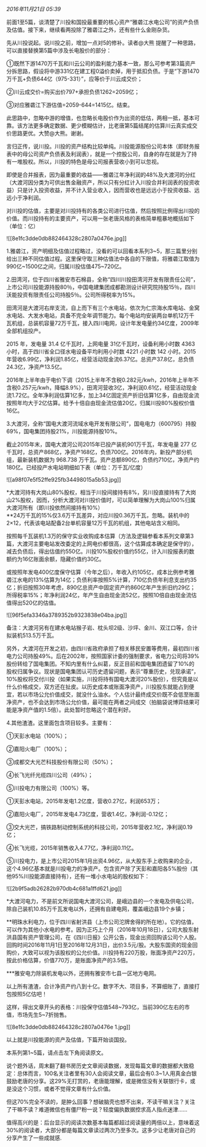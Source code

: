 _2016年11月21日 05:39_

前面1至5篇，谈清楚了川投和国投最重要的核心资产“雅砻江水电公司”的资产负债及估值。接下来，继续看两投除了雅砻江之外，还有些什么金刚杂货。

先从川投说起。说川投之前，增加一点对5的修补。读者@大熊 提醒了一种思路，可以直接替换第5篇中涉及长电股价的部分：

①既然下游1470万千瓦和川云公司的盈利能力基本一致，那么可参考第3篇资产分拆思路，假设将中游331亿在建工程0溢价卖掉，用于抵扣负债。于是“下游1470万千瓦+负债644亿（975-331）”，应等价于川云成交价；

②川云成交价=购买出价797+承担负债1262=2059亿；

③对应雅砻江下游估值=2059-644=1415亿。结束。

此思路中，忽略中游的增值，也忽略长电股价作为出资的低估，两相一抵，基本可靠。该方法更多确定数据、更少模糊估计，比老唐第5篇结尾的估算川云真实成交价思路更优。大赞@大熊。谢谢。

言归正传，说川投。川投的资产结构比较单纯。川投能源股份公司本体（即财务报表中的母公司资产负债表及利润表），就是一个控股公司，自身的存在就是为了持有一堆股权。所以，川投的特色是母公司报表营收小到可以忽视。

即使是合并报表，因为最重要的收益——雅砻江年净利润的48%及大渡河的分红（大渡河因分类为可供出售金融资产，所以只有分红计入川投合并利润表的投资收益）只是计入投资收益，并不计入营业收入，因而营收也是远远小于投资收益、远远小于净利润。

对川投的估值，主要是对川投持有的各类公司进行估值，然后按照比例得出川投的价值。而川投持有的主要资产，可以用一张老唐风格的表格简单粗暴地概括如下（单位：亿）

![[8e1fc3dde0db882464328c2807a0476e.jpg]]

1.雅砻江，资产明细及估值过程略过，没看的可以回看本系列3~5，那三篇里分别给出三种不同估值过程。这里保守取三种估值法中各自的下限值，将雅砻江取值为990亿~1500亿之间，归属川投估值475~720亿。

2.田湾河，位于四川省雅安市石棉县，全称“四川川投田湾河开发有限责任公司”，上市公司川投能源持股80％，中国电建集团成都勘测设计研究院持股15％，四川沃能投资有限责任公司持股5％。公司所得税率为15%。

田湾河是大渡河右岸支流，自上而下有三个水电站，依次为仁宗海水库电站、金窝水电站、大发水电站，具备不完全年调节能力。每个电站均安装两台单机12万千瓦机组，总装机容量72万千瓦，接入四川电网，设计年发电量约34亿度，2009年全部机组投产。

2015 年，发电量 31.4 亿千瓦时，上网电量 31亿千瓦时，设备利用小时数 4363小时，高于四川省全口径水电设备平均利用小时数 4221 小时数 142 小时。2015年营收6.99亿，净利润1.85亿，经营活动现金流6.37亿。总资产37.8亿，总负债24.3亿，净资产13.5亿。

2016年上半年由于电价下调（2015上半年不含税0.282元/kwh，2016年上半年不含税0.257元/kwh，降幅8.9%），田湾河营收3亿，净利润0.61亿，经营活动现金流1.72亿。全年净利润估算1亿多，加上34亿固定资产折旧估算1亿多，自由现金流按照年均大于2亿估算。给予十倍自由现金流估值20亿，归属川投80%股权价值16亿。

3.大渡河，全称“国电大渡河流域水电开发有限公司”，国电电力（600795）持股69%，国电集团持股21%，川投能源持股10%。

截止2015年末，国电大渡河公司2015年已投产装机901万千瓦，年发电量 277 亿千瓦时，总资产868亿，净资产168亿，负债700亿。2016年内，新投产部分机组，最新装机数据为 968.738 万千瓦。资产总额890亿，负债约710亿，净资产约180亿。已经投产水电站明细如下表（单位：万千瓦/亿度）

![[a98f07e5f52ffe925fb34498015a5b53.jpg]]

*大渡河持有大岗山80%股权，相当于川投间接持有8%，另川投直接持有了大岗山2%股权，因而，分析大渡河对川投价值时，可以简单理解为大岗山100%归属大渡河所有（即川投依然间接持有10%）  
**24万千瓦的15%仅3.6万千瓦差异，对应川投0.36万千瓦，忽略。装机中的2×12，代表该电站配备2台单机容量12万千瓦的机组，其他电站含义相同。

按照每千瓦装机1.3万的保守实业收购成本估算（方法及逻辑参看本系列文章第3篇，大渡河主要电站发改委定的上网电价都很高，这个估算成本确定是保守的），减去负债后，得出估值约550亿。川投10%股权价值约55亿，计入川投报表的数额约为16亿账面余额，隐藏价值约30亿。

或按照年发电400亿度保守估算（今年之后），年收入约105亿，成本比例参考雅砻江水电的13%估算为14亿；负债利率按照5%计算，710亿负债年利息支出约35亿；折旧按照30年考虑，890亿总资产中固定资产约860亿年产生折旧约29亿；所得税率15%；年净利润24亿，年产生自由现金流52亿，按照10倍自由现金流估值得出520亿的估值。

![[96f5efa3346a3789352b9323838e04ba.jpg]]

备注：大渡河另有在建水电站猴子岩、枕头坝2级、沙坪、金川、双江口等，合计拟装机513.5万千瓦。

另外，大渡河在开发之初，由四川省政府承担了相关移民安置等费用，最初四川省电力公司持股49%。后在2002年，按照国家计委的强制要求，省电力公司将39%股份转给了国电集团。不知内里有什么纠葛，反正目前和国电集团遗留了10%的股权归属争议。现状是国电集团认可历史遗留问题，表示“尊重历史，兑现承诺”，10%股权将交付川投（如果实施，川投将持有国电大渡河20%股份），但究竟是以什么价格成交，双方还在扯皮。以历史成本或账面净资产，川投股东就能占到便宜，若以市场公允价值成交，就没什么油水。个人估计最终成交价既不会低至账面净资产，也不会达到市场公允价值，最可能在两者之间成交（拍脑袋说博弈结果可能是净资产值的1.5倍）。此处暂时忽略这个潜在利好。

4.其他渣渣。这里面包含项目较多。主要有：

①天彭水电站（100%）；

②嘉阳火电厂（100%）；

③成都交大光芒科技股份有限公司（50%）；

④长飞光纤光缆四川公司（49%）；

⑤川投电力有限公司（100%）等。

  

①天彭水电站，2015年发电1.2亿度，营收0.27亿，利润653万；

②嘉阳火电厂，2015年发电4.73亿度，营收1.4亿，净利润-0.12亿；

③交大光芒，搞铁路制动控制系统的科技公司，2015年营收2.1亿，净利润0.19亿；

④长飞光缆，2015年销售收入4.77亿，净利润0.11亿。

⑤川投电力，是上市公司2015年1月出资4.96亿，从大股东手上收购来的企业，这个4.96亿基本就是川投电力的净资产。包含资产除了天彭和嘉阳各5%股份（其他95%川投能源直接持有），还有一堆小水电站的股权如下：

![[2b9f5adb26282b970db4c681a1ffd621.jpg]]

*大渡河电力，不是前文所说国电大渡河公司，是峨边县的一个发电及供电公司，除自己装机10.85万千瓦发电以外，还拥有自建电网，覆盖峨边县19个乡镇；

**明珠水利电力，位于四川省射洪县（上市公司沱牌舍得的所在地）。它的估值，可以作为其他小水电的参考。因为正巧上个月（2016年10月18日），公司大股东射洪县国有资产管理公司，在《四川日报》公开公告，现金出资回购该公司个人股。回购时间2016年11月1日至2016年12月31日，出价3.5元/股。大股东国资的现金回购价，大致可以视为该股权的公允价值。川投持有220万股，账面净资产220万，按此价格估算，价值770万，是账面净资产的3.5倍。

***雅安电力除装机发电以外，还拥有雅安市七县一区地方电网。

以上所有渣渣，合计净资产约八到十亿。数字不大、项目多，不算细账了，直接打包按照5亿估吧！

这样，得出文章开头的表格：川投保守估值548~793亿，当前390亿左右的市值，市场先生5~7折抛售。

![[8e1fc3dde0db882464328c2807a0476e 1.jpg]]

以上就是川投能源的资产及估值，下篇开始谈国投。

本系列第1~5篇，请点击左下角阅读原文。

说个题外话，周末翻了翻书房历史文章阅读数据，发现每篇文章的数据都大致稳定：总体而言，100名关注者里有30人会阅读文章，最后会有0.3~1人用真金白银鼓励老唐的分享。这29%无打赏的，老唐能理解，或是微信没有关联银行卡，或是没这个习惯，或者不觉得文章有什么价值。

但这70%完全不读的，是肿么回事？想破脑壳也想不出来，不读干嘛关注？关注了干嘛不读？难道微信也有僵尸粉一说？轻度偏执数据控求高人指点迷津……  

值得高兴的是：后台显示的阅读次数基本每篇都超过阅读量的两倍以上，意味着这30%的阅读者，大部分都是每篇文章读过两次乃至多次。这多少让老唐对自己的分享产生了一些成就感.

